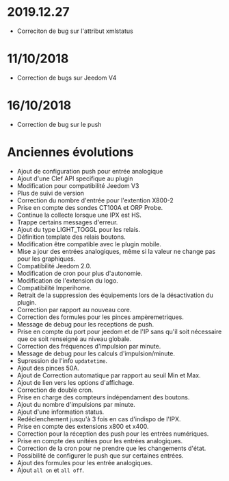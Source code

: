 # 2019.12.27

- Correciton de bug sur l'attribut xmlstatus

# 11/10/2018

- Correction de bugs sur Jeedom V4

# 16/10/2018

- Correction de bug sur le push

# Anciennes évolutions

-   Ajout de configuration push pour entrée analogique
-   Ajout d'une Clef API specifique au plugin
-   Modification pour compatibilité Jeedom V3
-   Plus de suivi de version
-   Correction du nombre d'entrée pour l'extention X800-2
-   Prise en compte des sondes CT100A et ORP Probe.
-   Continue la collecte lorsque une IPX est HS.
-   Trappe certains messages d'erreur.
-   Ajout du type LIGHT\_TOGGL pour les relais.
-   Définition template des relais boutons.
-   Modification être compatible avec le plugin mobile.
-   Mise a jour des entrées analogiques, même si la valeur ne change pas
    pour les graphiques.
-   Compatibilité Jeedom 2.0.
-   Modification de cron pour plus d'autonomie.
-   Modification de l'extension du logo.
-   Compatibilité Imperihome.
-   Retrait de la suppression des équipements lors de la désactivation
    du plugin.
-   Correction par rapport au nouveau core.
-   Correction des formules pour les pinces ampèremetriques.
-   Message de debug pour les receptions de push.
-   Prise en compte du port pour jeedom et de l'IP sans qu'il soit
    nécessaire que ce soit renseigné au niveau globale.
-   Correction des fréquences d'impulsion par minute.
-   Message de debug pour les calculs d'impulsion/minute.
-   Supression de l'info `updatetime`.
-   Ajout des pinces 50A.
-   Ajout de Correction automatique par rapport au seuil Min et Max.
-   Ajout de lien vers les options d'affichage.
-   Correction de double cron.
-   Prise en charge des compteurs indépendament des boutons.
-   Ajout du nombre d'impulsions par minute.
-   Ajout d'une information status.
-   Redéclenchement jusqu'à 3 fois en cas d'indispo de l'IPX.
-   Prise en compte des extensions x800 et x400.
-   Correction pour la réception des push pour les entrées numériques.
-   Prise en compte des unitées pour les entrées analogiques.
-   Correction de la cron pour ne prendre que les changements d'état.
-   Possibilité de configurer le push que sur certaines entrées.
-   Ajout des formules pour les entrée analogiques.
-   Ajout `all on` et `all off`.
